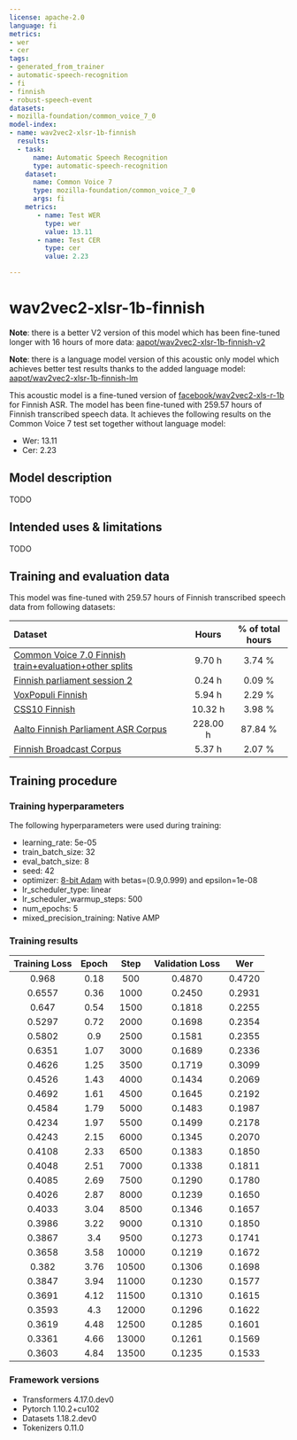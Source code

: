 ```yaml
---
license: apache-2.0
language: fi
metrics:
- wer
- cer
tags:
- generated_from_trainer
- automatic-speech-recognition
- fi
- finnish
- robust-speech-event
datasets:
- mozilla-foundation/common_voice_7_0
model-index:
- name: wav2vec2-xlsr-1b-finnish
  results:
  - task: 
      name: Automatic Speech Recognition 
      type: automatic-speech-recognition
    dataset:
      name: Common Voice 7
      type: mozilla-foundation/common_voice_7_0
      args: fi
    metrics:
       - name: Test WER
         type: wer
         value: 13.11
       - name: Test CER
         type: cer
         value: 2.23

---
```


<!-- This model card has been generated automatically according to the information the Trainer had access to. You
should probably proofread and complete it, then remove this comment. -->

# wav2vec2-xlsr-1b-finnish

**Note**: there is a better V2 version of this model which has been fine-tuned longer with 16 hours of more data: [aapot/wav2vec2-xlsr-1b-finnish-v2](https://huggingface.co/aapot/wav2vec2-xlsr-1b-finnish-v2)

**Note**: there is a language model version of this acoustic only model which achieves better test results thanks to the added language model: [aapot/wav2vec2-xlsr-1b-finnish-lm](https://huggingface.co/aapot/wav2vec2-xlsr-1b-finnish-lm)

This acoustic model is a fine-tuned version of [facebook/wav2vec2-xls-r-1b](https://huggingface.co/facebook/wav2vec2-xls-r-1b) for Finnish ASR. The model has been fine-tuned with 259.57 hours of Finnish transcribed speech data.
It achieves the following results on the Common Voice 7 test set together without language model:
- Wer: 13.11
- Cer: 2.23

## Model description

TODO

## Intended uses & limitations

TODO

## Training and evaluation data

This model was fine-tuned with 259.57 hours of Finnish transcribed speech data from following datasets:

| Dataset                                                                                                                       | Hours    | % of total hours |
|:------------------------------------------------------------------------------------------------------------------------------|:--------:|:----------------:|
| [Common Voice 7.0 Finnish train+evaluation+other splits](https://huggingface.co/datasets/mozilla-foundation/common_voice_7_0) | 9.70 h   | 3.74 %           |
| [Finnish parliament session 2](https://b2share.eudat.eu/records/4df422d631544ce682d6af1d4714b2d4)                             | 0.24 h   | 0.09 %           |
| [VoxPopuli Finnish](https://github.com/facebookresearch/voxpopuli)                                                            | 5.94 h   | 2.29 %           |
| [CSS10 Finnish](https://github.com/kyubyong/css10)                                                                            | 10.32 h  | 3.98 %           |
| [Aalto Finnish Parliament ASR Corpus](http://urn.fi/urn:nbn:fi:lb-2021051903)                                                 | 228.00 h | 87.84 %          |
| [Finnish Broadcast Corpus](http://urn.fi/urn:nbn:fi:lb-2016042502)                                                            | 5.37 h   | 2.07 %           |

## Training procedure

### Training hyperparameters

The following hyperparameters were used during training:
- learning_rate: 5e-05
- train_batch_size: 32
- eval_batch_size: 8
- seed: 42
- optimizer: [8-bit Adam](https://github.com/facebookresearch/bitsandbytes) with betas=(0.9,0.999) and epsilon=1e-08
- lr_scheduler_type: linear
- lr_scheduler_warmup_steps: 500
- num_epochs: 5
- mixed_precision_training: Native AMP

### Training results

| Training Loss | Epoch | Step  | Validation Loss | Wer    |
|:-------------:|:-----:|:-----:|:---------------:|:------:|
| 0.968         | 0.18  | 500   | 0.4870          | 0.4720 |
| 0.6557        | 0.36  | 1000  | 0.2450          | 0.2931 |
| 0.647         | 0.54  | 1500  | 0.1818          | 0.2255 |
| 0.5297        | 0.72  | 2000  | 0.1698          | 0.2354 |
| 0.5802        | 0.9   | 2500  | 0.1581          | 0.2355 |
| 0.6351        | 1.07  | 3000  | 0.1689          | 0.2336 |
| 0.4626        | 1.25  | 3500  | 0.1719          | 0.3099 |
| 0.4526        | 1.43  | 4000  | 0.1434          | 0.2069 |
| 0.4692        | 1.61  | 4500  | 0.1645          | 0.2192 |
| 0.4584        | 1.79  | 5000  | 0.1483          | 0.1987 |
| 0.4234        | 1.97  | 5500  | 0.1499          | 0.2178 |
| 0.4243        | 2.15  | 6000  | 0.1345          | 0.2070 |
| 0.4108        | 2.33  | 6500  | 0.1383          | 0.1850 |
| 0.4048        | 2.51  | 7000  | 0.1338          | 0.1811 |
| 0.4085        | 2.69  | 7500  | 0.1290          | 0.1780 |
| 0.4026        | 2.87  | 8000  | 0.1239          | 0.1650 |
| 0.4033        | 3.04  | 8500  | 0.1346          | 0.1657 |
| 0.3986        | 3.22  | 9000  | 0.1310          | 0.1850 |
| 0.3867        | 3.4   | 9500  | 0.1273          | 0.1741 |
| 0.3658        | 3.58  | 10000 | 0.1219          | 0.1672 |
| 0.382         | 3.76  | 10500 | 0.1306          | 0.1698 |
| 0.3847        | 3.94  | 11000 | 0.1230          | 0.1577 |
| 0.3691        | 4.12  | 11500 | 0.1310          | 0.1615 |
| 0.3593        | 4.3   | 12000 | 0.1296          | 0.1622 |
| 0.3619        | 4.48  | 12500 | 0.1285          | 0.1601 |
| 0.3361        | 4.66  | 13000 | 0.1261          | 0.1569 |
| 0.3603        | 4.84  | 13500 | 0.1235          | 0.1533 |


### Framework versions

- Transformers 4.17.0.dev0
- Pytorch 1.10.2+cu102
- Datasets 1.18.2.dev0
- Tokenizers 0.11.0
